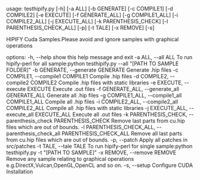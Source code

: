 usage: testhipify.py [-h] [-a ALL] [-b GENERATE] [-c COMPILE1] [-d COMPILE2] [-e EXECUTE] [-f GENERATE_ALL] [-g COMPILE1_ALL]
                     [-i COMPILE2_ALL] [-j EXECUTE_ALL] [-k PARENTHESIS_CHECK] [-l PARENTHESIS_CHECK_ALL] [-p] [-t TALE] [-x REMOVE] [-s]

HIPIFY Cuda Samples.Please avoid and ignore samples with graphical operations

options:
  -h, --help            show this help message and exit
  -a ALL, --all ALL     To run hipify-perl for all sample:python testhipify.py --all "[PATH TO SAMPLE FOLDER]"
  -b GENERATE, --generate GENERATE
                        Generate .hip files
  -c COMPILE1, --compile1 COMPILE1
                        Compile .hip files
  -d COMPILE2, --compile2 COMPILE2
                        Compile .hip files with static libraries
  -e EXECUTE, --execute EXECUTE
                        Execute .out files
  -f GENERATE_ALL, --generate_all GENERATE_ALL
                        Generate all .hip files
  -g COMPILE1_ALL, --compile1_all COMPILE1_ALL
                        Compile all .hip files
  -i COMPILE2_ALL, --compile2_all COMPILE2_ALL
                        Compile all .hip files with static libraries
  -j EXECUTE_ALL, --execute_all EXECUTE_ALL
                        Execute all .out files
  -k PARENTHESIS_CHECK, --parenthesis_check PARENTHESIS_CHECK
                        Remove last parts from cu.hip files which are out of bounds.
  -l PARENTHESIS_CHECK_ALL, --parenthesis_check_all PARENTHESIS_CHECK_ALL
                        Remove all last parts from cu.hip files which are out of bounds.
  -p, --patch           Apply all patches in src/patches
  -t TALE, --tale TALE  To run hipify-perl for single sample:python testhipify.py -t "[PATH TO SAMPLE]"
  -x REMOVE, --remove REMOVE
                        Remove any sample relating to graphical operations e.g.DirectX,Vulcan,OpenGL,OpenCL and so on.
  -s, --setup           Configure CUDA Installation
